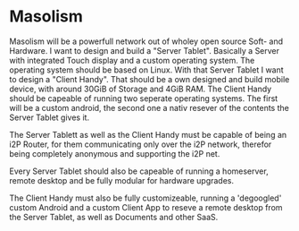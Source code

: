 # Masolism
Masolism will be a powerfull network out of wholey open source Soft- and Hardware.
I want to design and build a "Server Tablet". Basically a Server with integrated Touch display and a custom operating system.
The operating system should be based on Linux.
With that Server Tablet I want to design a "Client Handy". That should be a own designed and build mobile device, with around 30GiB of Storage and 4GiB RAM.
The Client Handy should be capeable of running two seperate operating systems. The first will be a custom android, the second one a nativ resever of the contents the Server Tablet gives it.


The Server Tablett as well as the Client Handy must be capable of being an i2P Router, for them communicating only over the i2P network, therefor being completely anonymous and supporting the i2P net.


Every Server Tablet should also be capeable of running a homeserver, remote desktop and be fully modular for hardware upgrades.


The Client Handy must also be fully customizeable, running a 'degoogled' custom Android and a custom Client App to reseve a remote desktop from the Server Tablet, as well as Documents and other SaaS.
